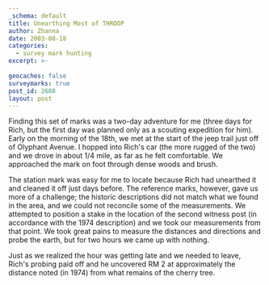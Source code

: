 ```yaml
---
_schema: default
title: Unearthing Most of THROOP
author: Zhanna
date: 2003-08-18
categories:
  - survey mark hunting
excerpt: >- 
  
geocaches: false
surveymarks: true
post_id: 2688
layout: post  
---
```


Finding this set of marks was a two-day adventure for me (three days for Rich, but the first day was planned only as a scouting expedition for him). Early on the morning of the 18th, we met at the start of the jeep trail just off of Olyphant Avenue. I hopped into Rich's car (the more rugged of the two) and we drove in about 1/4 mile, as far as he felt comfortable. We approached the mark on foot through dense woods and brush. 

The station mark was easy for me to locate because Rich had unearthed it and cleaned it off just days before. The reference marks, however, gave us more of a challenge; the historic descriptions did not match what we found in the area, and we could not reconcile some of the measurements. We attempted to position a stake in the location of the second witness post (in accordance with the 1974 description) and we took our measurements from that point. We took great pains to measure the distances and directions and probe the earth, but for two hours we came up with nothing. 

Just as we realized the hour was getting late and we needed to leave, Rich's probing paid off and he uncovered RM 2 at approximately the distance noted (in 1974) from what remains of the cherry tree.